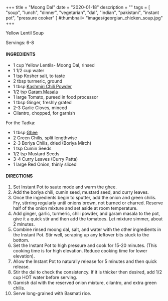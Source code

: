 +++
title = "Moong Dal"
date = "2020-01-18"
description = ""
tags = [
    "soup",
    "lunch",
    "dinner",
    "vegetarian", 
    "dal", 
    "indian", 
    "pakistani", 
    "instant pot", 
    "pressure cooker" 
]
#thumbnail= "images/georgian_chicken_soup.jpg"
+++

Yellow Lentil Soup 

Servings: 6-8 <!--more-->

#### INGREDIENTS 

* 1 cup Yellow Lentils- Moong Dal, rinsed   
* 1 1/2 cup water 
* 1 tsp Kosher salt, to taste
* 2 tbsp turmeric, ground 
* 1 tbsp [Kashmiri Chili Powder](https://amzn.to/3jP2lMC) 
* 1/2 tsp [Garam Masala](https://amzn.to/3u0tvEX)
* 1 large Tomato, pureed in food processor 
* 1 tbsp Ginger, freshly grated 
* 2-3 Garlic Cloves, minced 
* Cilantro, chopped, for garnish 

For the Tadka: 
* 1 tbsp [Ghee](https://amzn.to/2ZkJkrW) 
* 2 Green Chilis, split lengthwise 
* 2-3 Boriya Chilis, dried (Boriya Mirch) 
* 1 tsp Cumin Seeds 
* 1/2 tsp Mustard Seeds 
* 3-4 Curry Leaves (Curry Patta)  
* 1 large Red Onion, thinly sliced

#### DIRECTIONS 

1. Set Instant Pot to saute mode and warm the ghee. 
2. Add the boriya chili, cumin seed, mustard seed, and curry leaves. 
3. Once the ingredients begin to sputter, add the onion and green chilis. Fry, stirring regularly until onions brown, not burned or charred. Reserve half of the onion mixture and set aside at room temperature. 
4. Add ginger, garlic, turmeric, chili powder, and garam masala to the pot, give it a quick stir and then add the tomatoes. Let mixture simmer, about 2 minutes. 
5. Combine rinsed moong dal, salt, and water with the other ingredients in the Instant Pot. Stir well, scraping up any leftover bits stuck to the bottom. 
6. Set the Instant Pot to high pressure and cook for 15-20 minutes. (This cooking time is for high elevation. Reduce cooking time for lower elevation). 
7. Allow the Instant Pot to naturally release for 5 minutes and then quick release. 
8. Stir the dal to check the consistency. If it is thicker then desired, add 1/2 cup HOT water before serving. 
9. Garnish dal with the reserved onion mixture, cilantro, and extra green chilis. 
10. Serve long-grained with Basmati rice. 
